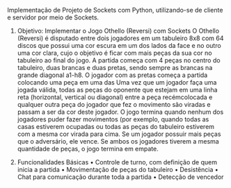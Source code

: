 Implementação de Projeto de Sockets com Python, utilizando-se de cliente e servidor por meio de Sockets.


1) Objetivo: Implementar o Jogo Othello (Reversi) com Sockets
O Othello (Reversi) é disputado entre dois jogadores em um tabuleiro 8x8 com
64 discos que possui uma cor escura em um dos lados da face e no outro uma cor
clara, cujo o objetivo é ficar com mais peças da sua cor no tabuleiro ao final do jogo.
A partida começa com 4 peças no centro do tabuleiro, duas brancas e duas
pretas, sendo sempre as brancas na grande diagonal a1-h8.
O jogador com as pretas começa a partida colocando uma peça em uma das
Uma vez que um jogador faça uma jogada válida, todas as peças do oponente
que estejam em uma linha reta (horizontal, vertical ou diagonal) entre a peça recémcolocada e qualquer outra peça do jogador que fez o movimento são viradas e passam
a ser da cor deste jogador.
O jogo termina quando nenhum dos jogadores puder fazer movimentos (por
exemplo, quando todas as casas estiverem ocupadas ou todas as peças do tabuleiro
estiverem com a mesma cor virada para cima.
Se um jogador possuir mais peças que o adversário, ele vence. Se ambos os
jogadores tiverem a mesma quantidade de peças, o jogo termina em empate.

2) Funcionalidades Básicas
• Controle de turno, com definição de quem inicia a partida
• Movimentação de peças do tabuleiro
• Desistência
• Chat para comunicação durante toda a partida
• Detecção de vencedor
